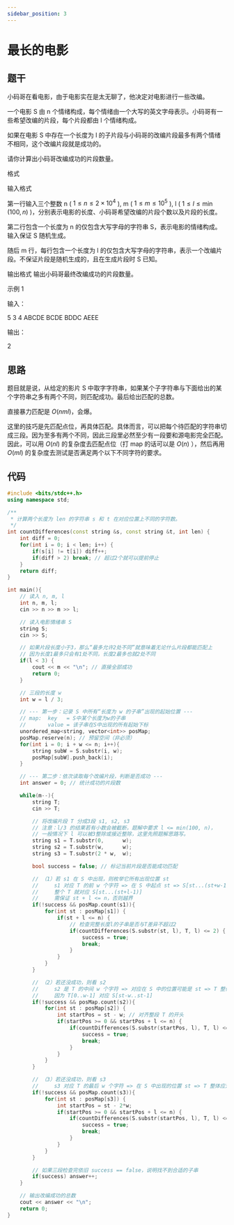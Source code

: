 ```yaml
---
sidebar_position: 3
---
```


# 最长的电影

## 题干

小码哥在看电影，由于电影实在是太无聊了，他决定对电影进行一些改编。

一个电影 S 由 n 个情绪构成，每个情绪由一个大写的英文字母表示。小码哥有一些希望改编的片段，每个片段都由 l 个情绪构成。

如果在电影 S 中存在一个长度为 l 的子片段与小码哥的改编片段最多有两个情绪不相同，这个改编片段就是成功的。

请你计算出小码哥改编成功的片段数量。

格式

输入格式

第一行输入三个整数 n ( $1 \leq n \leq 2 \times 10^4$ ), m ( $1 \leq m \leq 10^5$ ), l ( $1 \leq l \leq \min(100, n)$ )，分别表示电影的长度、小码哥希望改编的片段个数以及片段的长度。

第二行包含一个长度为 n 的仅包含大写字母的字符串 S，表示电影的情绪构成。输入保证 S 随机生成。

随后 m 行，每行包含一个长度为 l 的仅包含大写字母的字符串，表示一个改编片段。不保证片段是随机生成的，且在生成片段时 S 已知。

输出格式
输出小码哥最终改编成功的片段数量。

示例 1

输入：

5 3 4
ABCDE
BCDE
BDDC
AEEE

输出：

2

## 思路

题目就是说，从给定的影片 S 中取字字符串，如果某个子字符串与下面给出的某个字符串之多有两个不同，则匹配成功。最后给出匹配的总数。

直接暴力匹配是 $O(n m l)$，会爆。

这里的技巧是先匹配点位，再具体匹配。具体而言，可以把每个待匹配的字符串切成三段。因为至多有两个不同，因此三段里必然至少有一段要和源电影完全匹配。因此，可以用 $O(n l)$ 的复杂度去匹配点位（打 map 的话可以是 $O(n)$ ），然后再用 $O(m l)$ 的复杂度去测试是否满足两个以下不同字符的要求。

## 代码

```cpp
#include <bits/stdc++.h>
using namespace std;

/**
 * 计算两个长度为 len 的字符串 s 和 t 在对应位置上不同的字符数。
 */
int countDifferences(const string &s, const string &t, int len) {
    int diff = 0;
    for(int i = 0; i < len; i++) {
        if(s[i] != t[i]) diff++;
        if(diff > 2) break; // 超过2个就可以提前停止
    }
    return diff;
}

int main(){
    // 读入 n, m, l
    int n, m, l;
    cin >> n >> m >> l;

    // 读入电影情绪串 S
    string S;
    cin >> S;

    // 如果片段长度小于3，那么“最多允许2处不同”就意味着无论什么片段都能匹配上
    // 因为长度1最多只会有1处不同，长度2最多也就2处不同
    if(l < 3) {
        cout << m << "\n"; // 直接全部成功
        return 0;
    }

    // 三段的长度 w
    int w = l / 3;

    // --- 第一步：记录 S 中所有“长度为 w 的子串”出现的起始位置 ---
    // map:  key   = S中某个长度为w的子串
    //       value = 该子串在S中出现的所有起始下标
    unordered_map<string, vector<int>> posMap;
    posMap.reserve(n); // 预留空间（非必须）
    for(int i = 0; i + w <= n; i++){
        string subW = S.substr(i, w);
        posMap[subW].push_back(i);
    }

    // --- 第二步：依次读取每个改编片段，判断是否成功 ---
    int answer = 0; // 统计成功的片段数

    while(m--){
        string T;
        cin >> T;

        // 将改编片段 T 分成3段 s1, s2, s3
        // 注意：l/3 的结果若有小数会被截断，题解中要求 l <= min(100, n)，
        // 一般情况下 l 可以被3整除或接近整除，这里先照题解思路写。
        string s1 = T.substr(0,      w);
        string s2 = T.substr(w,      w);
        string s3 = T.substr(2 * w,  w);

        bool success = false; // 标记当前片段是否能成功匹配

        // （1）若 s1 在 S 中出现，则枚举它所有出现位置 st
        //     s1 对应 T 的前 w 个字符 => 在 S 中起点 st => S[st...(st+w-1)]
        //     整个 T 就对应 S[st...(st+l-1)]
        //     需保证 st + l <= n，否则越界
        if(!success && posMap.count(s1)){
            for(int st : posMap[s1]) {
                if(st + l <= n) {
                    // 检查完整长度l的子串是否与T差异不超过2
                    if(countDifferences(S.substr(st, l), T, l) <= 2) {
                        success = true;
                        break;
                    }
                }
            }
        }

        // （2）若还没成功，则看 s2
        //     s2 是 T 的中间 w 个字符 => 对应在 S 中的位置可能是 st => T 整体应对齐 st-w
        //     因为 T[0..w-1] 对应 S[st-w..st-1]
        if(!success && posMap.count(s2)){
            for(int st : posMap[s2]) {
                int startPos = st - w; // 对齐整段 T 的开头
                if(startPos >= 0 && startPos + l <= n) {
                    if(countDifferences(S.substr(startPos, l), T, l) <= 2) {
                        success = true;
                        break;
                    }
                }
            }
        }

        // （3）若还没成功，则看 s3
        //     s3 对应 T 的最后 w 个字符 => 在 S 中出现的位置 st => T 整体应对齐 st-2*w
        if(!success && posMap.count(s3)){
            for(int st : posMap[s3]) {
                int startPos = st - 2*w;
                if(startPos >= 0 && startPos + l <= n) {
                    if(countDifferences(S.substr(startPos, l), T, l) <= 2) {
                        success = true;
                        break;
                    }
                }
            }
        }

        // 如果三段检查完依旧 success == false，说明找不到合适的子串
        if(success) answer++;
    }

    // 输出改编成功的总数
    cout << answer << "\n";
    return 0;
}
```